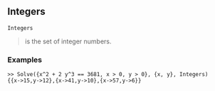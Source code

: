 ## Integers

```
Integers
```

> is the set of integer numbers.
 
### Examples
```
>> Solve({x^2 + 2 y^3 == 3681, x > 0, y > 0}, {x, y}, Integers)
{{x->15,y->12},{x->41,y->10},{x->57,y->6}}
```